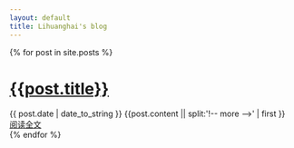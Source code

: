 ```yaml
---
layout: default
title: Lihuanghai's blog
---
```

<div class="posts">
{% for post in site.posts %}
  <div class="post">
  <h1 class="post-title">
  <a href="{{post.url}}">
  {{post.title}}
  </a>
  </h1>
  <span class="post-date">{{ post.date | date_to_string }}</span>
  {{post.content || split:'!-- more -->' | first }}
  <h7><a href="{{ post.url title='阅读全文'}}">阅读全文</a></h7>
  </div>
  {% endfor %}
  </div>
